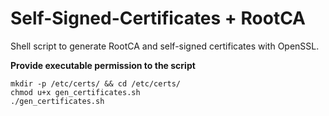 # Self-Signed-Certificates + RootCA
Shell script to generate RootCA and self-signed certificates with OpenSSL.

**Provide executable permission to the script**

    mkdir -p /etc/certs/ && cd /etc/certs/
    chmod u+x gen_certificates.sh
    ./gen_certificates.sh

